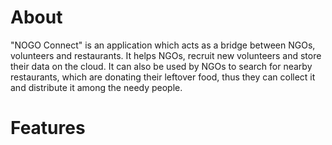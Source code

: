 # About
"NOGO Connect" is an application which acts as a bridge between NGOs, volunteers and restaurants. It helps NGOs, recruit new volunteers and store their data on the cloud. It can also be used by NGOs to search for nearby restaurants, which are donating their leftover food, thus they can collect it and distribute it among the needy people.

# Features
